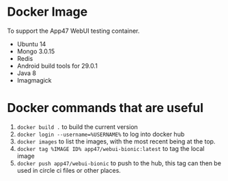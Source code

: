 
Docker Image
============

To support the App47 WebUI testing container.

* Ubuntu 14
* Mongo 3.0.15
* Redis
* Android build tools for 29.0.1
* Java 8
* Imagmagick

Docker commands that are useful
===============================

1. `docker build .` to build the current version
2. `docker login --username=%USERNAME%` to log into docker hub
2. `docker images` to list the images, with the most recent being at the top.
3. `docker tag %IMAGE ID% app47/webui-bionic:latest` to tag the local image
4. `docker push app47/webui-bionic` to push to the hub, this tag can then be used in circle ci files or other places.